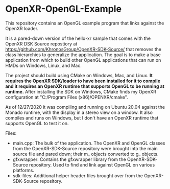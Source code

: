 # OpenXR-OpenGL-Example

<!--
Copyright (c) 2017-2020 The Kronos Group Inc
Copyright (c) 2020-2021 ReliaSolve LLC
-->

This repository contains an OpenGL example program that links against the OpenXR loader.

It is a pared-down version of the hello-xr sample that comes with the OpenXR DSK Source
repostiory at <https://github.com/KhronosGroup/OpenXR-SDK-Source/> that removes the
class hierarchies to generalize the application.  The goal is to make a base application
from which to build other OpenGL applications that can run on HMDs on Windows, Linux,
and Mac.

The project should build using CMake on Windows, Mac, and Linux.  **It requires the
OpenXR SDK/loader to have been installed for it to compile and it requires an OpenXR runtime
that supports OpenGL to be running at runtime.**  After installing the SDK on Windows,
CMake finds my OpenXR configuration at "C:/Program Files (x86)/OPENXR/cmake".

As of 12/27/2020 it was compiling and running on Ubuntu 20.04 against the Monado runtime,
with the display in a stereo view on a window.  It also compiles and runs on Windows, but
I don't have an OpenXR runtime that supports OpenGL to test it on.

Files:
- main.cpp: The bulk of the application.  The OpenXR and OpenGL classes from the OpenXR-SDK-Source
repository were brought into the main source file and pared down; their m_ objects converted
to g_ objects.
- gfxwrapper: Contains the gfxwrapper library from the OpenXR-SDK-Source repository.  Used
to find and link against OpenGL on various platforms.
- sdk-files: Additional helper header files brought over from the OpenXR-SDK-Source
repository.
